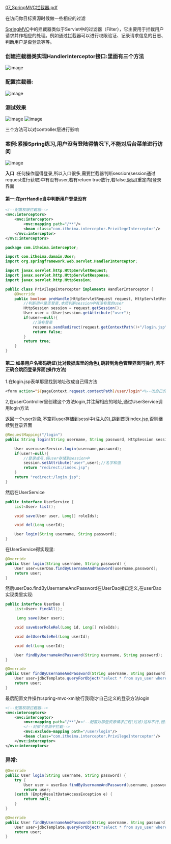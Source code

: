  [07_SpringMVC拦截器.pdf](E:\BaiduNetdiskDownload\笔记\第七天资料\PDF\07_SpringMVC拦截器.pdf) 

在访问你目标资源时候做一些相应的过滤

[SpringMVC](https://so.csdn.net/so/search?q=SpringMVC&spm=1001.2101.3001.7020)中的拦截器类似于Servlet中的过滤器（Filter），它主要用于拦截用户请求并作相应的处理。例如通过拦截器可以进行权限验证、记录请求信息的日志、判断用户是否登录等等。

### 创建拦截器类实现HandlerInterceptor接口:里面有三个方法

![image](https://user-images.githubusercontent.com/65000660/172415507-4f43131b-9bb3-4a1b-8e9f-01a29df54256.png)

### 配置拦截器:

![image](https://user-images.githubusercontent.com/65000660/172415568-d0f340fb-b082-4715-a5b4-b935b2dc4c7c.png)

### 测试效果

![image](https://user-images.githubusercontent.com/65000660/172415612-f146bae7-231b-43c8-9d23-a9b8dfec9956.png)
![image](https://user-images.githubusercontent.com/65000660/172415669-a4328ba2-cf3f-4151-adb9-af6ec41cfd19.png)

三个方法可以对controller层进行影响







### 案例:紧接Spring练习,用户没有登陆得情况下,不能对后台菜单进行访问

![image](https://user-images.githubusercontent.com/65000660/172415712-1d5960a2-3458-48e3-a54c-2c5197bfb31c.png)

**入口**  :任何操作逗得登录,所以入口很多,需要拦截器判断session(session通过request进行获取)中有没有user,若有retuen true放行,若false,返回(重定向)登录界面

#### 第一:在prrHandle当中判断用户登录没有



```xml
<!--配置权限拦截器-->
<mvc:interceptors>
    <mvc:interceptor>
        <mvc:mapping path="/**"/>
        <bean class="com.itheima.interceptor.PrivilegeInterceptor"/>
    </mvc:interceptor>
</mvc:interceptors>
```





```java
package com.itheima.interceptor;

import com.itheima.damain.User;
import org.springframework.web.servlet.HandlerInterceptor;

import javax.servlet.http.HttpServletRequest;
import javax.servlet.http.HttpServletResponse;
import javax.servlet.http.HttpSession;

public class PrivilegeInterceptor implements HandlerInterceptor {
    @Override
    public boolean preHandle(HttpServletRequest request, HttpServletResponse response, Object handler) throws Exception {
        //判断用户是否登录,本质判断session中有没有我的user
        HttpSession session = request.getSession();
        User user = (User)session.getAttribute("user");
        if(user==null){
            //没有登录
            response.sendRedirect(request.getContextPath()+"/login.jsp");
            return false;
        }
        return true;
    }
}
```







#### 第二:如果用户名密码确证(比对数据库里的角色),跳转到角色管理界面可操作,若不正确会跳回登录界面(操作方法)

1.在login.jsp表单那里找到地址改成自己得方法

```jsp
<form action="${pageContext.request.contextPath}/user/login"<%--改自己的方法(资源),再到对应地方去创建--%>
```

2,在userController里创建这个方法login,并注解相应的地址,通过UserService调用login方法

返回一个user对象,不空将user存储到sessi中(注入的),跳到首页index.jsp,否则继续到登录界面

```java
@RequestMapping("/login")
public String login(String username, String password, HttpSession session){ //后面加则个session是为了注入,Spring看帮你产生session

    User user=userService.login(username,password);
    if(user!=null){
        //登录成弓,将user存储到session中
        session.setAttribute("user",user);//名字和值
        return "redirect:/index.jsp";
    }
    return "redirect:/login.jsp";
}
```

然后在UserService

```java
public interface UserService {
    List<User> list();

    void save(User user, Long[] roleIds);

    void del(Long userId);

    User login(String username, String password);
}
```



在UserService得实现里:

```java
@Override
public User login(String username, String password) {
    User user=userDao.findByUsernameAndPassword(username,password);
    return user;
}
```

然后userDao.findByUsernameAndPassword在UserDao接口定义,在userDao实现类里实现:

```java
public interface UserDao {
    List<User> findAll();

     Long save(User user);

    void saveUserRoleRel(Long id, Long[] roleIds);

    void delUserRoleRel(Long userId);

    void del(Long userId);

    User findByUsernameAndPassword(String username, String password);
}
```





```java
@Override
public User findByUsernameAndPassword(String username, String password) {
    User user=jdbcTemplate.queryForObject("select * from sys_user where username=? and password=?",new BeanPropertyRowMapper<User>(User.class),username,password);
    return user;
}
```

最后配置文件操作:spring-mvc-xml放行我i刚才自己定义的登录方法login

```xml
<!--配置权限拦截器-->
<mvc:interceptors>
    <mvc:interceptor>
        <mvc:mapping path="/**"/><!--配置对那些资源请求拦截(过滤)这样不行,因为你妹登录成功,所以不让你登录-->
        <!--对那个资源不拦截-->
        <mvc:exclude-mapping path="/user/login"/>
        <bean class="com.itheima.interceptor.PrivilegeInterceptor"/>
    </mvc:interceptor>
</mvc:interceptors>
```





### 异常:





```java
@Override
public User login(String username, String password) {
    try {
        User user = userDao.findByUsernameAndPassword(username, password);
        return user;
    }catch (EmptyResultDataAccessException e) {
        return null;
    }
}
```

```java
@Override
public User findByUsernameAndPassword(String username, String password) throws EmptyResultDataAccessException {
    User user=jdbcTemplate.queryForObject("select * from sys_user where username=? and password=?",new BeanPropertyRowMapper<User>(User.class),username,password);
    return user;
}
```

